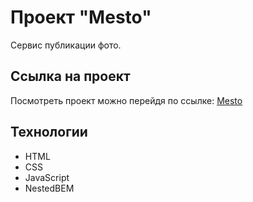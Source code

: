 # Проект "Mesto"

Сервис публикации фото.

## Ссылка на проект 

Посмотреть проект можно перейдя по ссылке: [Mesto](https://dreams65.github.io/mesto/) 

## Технологии 

+ HTML
+ CSS
+ JavaScript
+ NestedBEM
